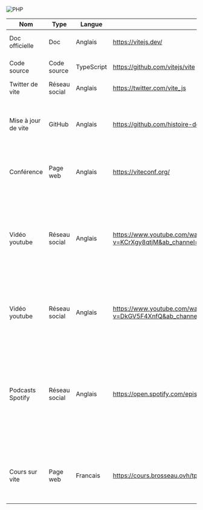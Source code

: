 
![PHP](https://vitejs.dev/logo-with-shadow.png "Vite")

| Nom                 | Type          | Langue     | Lien | Description                                                                                                                                                           | Tags             | Note    |
|---------------------|---------------|------------| ---- |-----------------------------------------------------------------------------------------------------------------------------------------------------------------------|------------------|---------|
| Doc officielle      | Doc           | Anglais    | https://vitejs.dev/     | Guide installation, configuration,                                                                                                                                    | doc vite         | 100/100 |
| Code source         | Code source   | TypeScript | https://github.com/vitejs/vite     | Code source de vite                                                                                                                                                   | code source vite | 100/100 |
| Twitter de vite     | Réseau social | Anglais    | https://twitter.com/vite_js     | Twitter de vite                                                                                                                                                       | twitter vite     | 70/100  |
| Mise à jour de vite | GitHub        | Anglais    | https://github.com/histoire-dev/histoire/releases   | date de mise à jour, description de mise à jour, description fixation de bugs                                                                                         | maj vite         | 60/100  |
| Conférence          | Page web      | Anglais    | https://viteconf.org/   | Date conférence, sujet traité, durée, conférenciés                                                                                                                    | conf vite        | 80/100  |
| Vidéo youtube       | Réseau social | Anglais    | https://www.youtube.com/watch?v=KCrXgy8qtjM&ab_channel=Fireship | Qu'est-ce que Vite.js ? - Vite vs Webpack - Qui a créé Vite ? - Comment fonctionne Vite ? - Bundlers de modules en JavaScript                                         | apprendre vite   | 50/100  |
| Vidéo youtube       | Réseau social | Anglais    | https://www.youtube.com/watch?v=DkGV5F4XnfQ&ab_channel=VueMastery | Qu'est-ce que Vite, Démarrer avec Vite, Manuscrit ,CSS ,Dépendances                                                                                                   | apprendre vite   | 50/100  |
| Podcasts Spotify    | Réseau social | Anglais    | https://open.spotify.com/episode/5WTvwHdy2emAW6U950VI94| Dans cet épisode, ils se penchent sur Vitest, un test unitaire ultra-rapide alimenté par Vite, et VueUse, une collection d'utilitaires de composition Vue essentiels. | podcats vite     | 60/100  |
| Cours sur vite      | Page web      | Francais   | https://cours.brosseau.ovh/tp/vuejs3/vite.html| installation, lancement de projet, dif entre vue 2.0 et vue 3.0, vuetify, vueboostrap                                                                                 | cours vite       | 60/100  |


